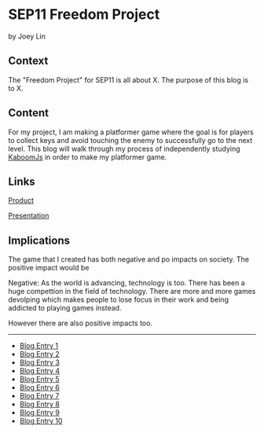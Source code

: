 # SEP11 Freedom Project
by Joey Lin

## Context
The "Freedom Project" for SEP11 is all about X. The purpose of this blog is to X.

## Content
For my project, I am making a platformer game where the goal is for players to collect keys and avoid touching the enemy to successfully go to the next level. This blog will walk through my process of independently studying [KaboomJs](https://kaboomjs.com/) in order to make my platformer game.

## Links

[Product](https://kaboommvp.joeyl2331.repl.co/)

[Presentation](https://docs.google.com/presentation/d/1FpO-C7nIJPvUqXbL06BDwJoHZ42De3VwB8euvCJHdwM/edit#slide=id.g243974dd3c0_0_1903)

## Implications
The game that I created has both negative and po impacts on society. The positive impact would be

Negative: 
As the world is advancing, technology is too. There has been a huge compettion in the field of technology. There are more and more games devolping which makes people to lose focus in their work and being addicted to playing games instead.

However there are also positive impacts too. 

---

* [Blog Entry 1](entries/entry01.md)
* [Blog Entry 2](entries/entry02.md)
* [Blog Entry 3](entries/entry03.md)
* [Blog Entry 4](entries/entry04.md)
* [Blog Entry 5](entries/entry05.md)
* [Blog Entry 6](entries/entry06.md)
* [Blog Entry 7](entries/entry07.md)
* [Blog Entry 8](entries/entry08.md)
* [Blog Entry 9](entries/entry09.md)
* [Blog Entry 10](entries/entry10.md)
